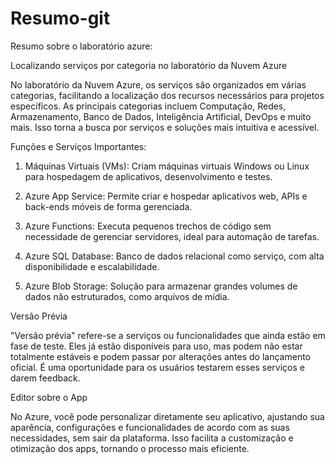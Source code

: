 # Resumo-git
Resumo sobre o laboratório azure:

Localizando serviços por categoria no laboratório da Nuvem Azure

No laboratório da Nuvem Azure, os serviços são organizados em várias categorias, facilitando a localização dos recursos necessários para projetos específicos. As principais categorias incluem Computação, Redes, Armazenamento, Banco de Dados, Inteligência Artificial, DevOps e muito mais. Isso torna a busca por serviços e soluções mais intuitiva e acessível.

Funções e Serviços Importantes:

1. Máquinas Virtuais (VMs): Criam máquinas virtuais Windows ou Linux para hospedagem de aplicativos, desenvolvimento e testes.


2. Azure App Service: Permite criar e hospedar aplicativos web, APIs e back-ends móveis de forma gerenciada.


3. Azure Functions: Executa pequenos trechos de código sem necessidade de gerenciar servidores, ideal para automação de tarefas.


4. Azure SQL Database: Banco de dados relacional como serviço, com alta disponibilidade e escalabilidade.


5. Azure Blob Storage: Solução para armazenar grandes volumes de dados não estruturados, como arquivos de mídia.



Versão Prévia

"Versão prévia" refere-se a serviços ou funcionalidades que ainda estão em fase de teste. Eles já estão disponíveis para uso, mas podem não estar totalmente estáveis e podem passar por alterações antes do lançamento oficial. É uma oportunidade para os usuários testarem esses serviços e darem feedback.

Editor sobre o App

No Azure, você pode personalizar diretamente seu aplicativo, ajustando sua aparência, configurações e funcionalidades de acordo com as suas necessidades, sem sair da plataforma. Isso facilita a customização e otimização dos apps, tornando o processo mais eficiente.

